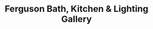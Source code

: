 ---
title: "Ferguson Bath, Kitchen & Lighting Gallery"
url: /charlottesville/ferguson-bath-kitchen-and-lighting-gallery/
shop: bathroom
---